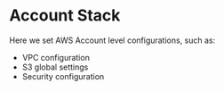 # Account Stack

Here we set AWS Account level configurations, such as:

- VPC configuration
- S3 global settings
- Security configuration
